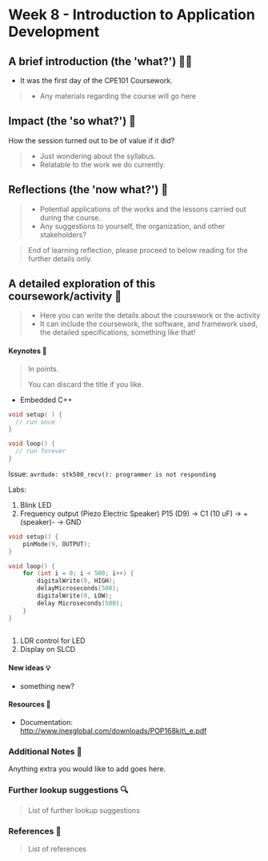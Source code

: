 # Week 8 - Introduction to Application Development

## A brief introduction (the 'what?') 🤷‍♂️

* It was the first day of the CPE101 Coursework.

> * Any materials regarding the course will go here

## Impact  (the 'so what?') 🚀

How the session turned out to be of value if it did?

> * Just wondering about the syllabus.
> * Relatable to the work we do currently.

## Reflections (the 'now what?') 🤔

> * Potential applications of the works and the lessons carried out during the course.
> * Any suggestions to yourself, the organization, and other stakeholders?

> End of learning reflection, please proceed to below reading for the further details only.

## A detailed exploration of this coursework/activity 📄

> * Here you can write the details about the coursework or the activity
> * It can include the coursework, the software, and framework used, the detailed specifications, something like that!

#### Keynotes 📝

> In points.
>
> You can discard the title if you like.

* Embedded C++

```cpp
void setup( ) {
  // run once
}

void loop() {
  // run forever
}
```

Issue: `avrdude: stk500_recv(): programmer is not responding`

Labs:

1. Blink LED
2. Frequency output (Piezo Electric Speaker) P15 (D9) -> C1 (10 uF) -> +(speaker)- -> GND

```cpp
void setup() {
	pinMode(9, OUTPUT);
}

void loop() {
	for (int i = 0; i < 500; i++) {
		digitalWrite(9, HIGH);
		delayMicroseconds(500);
		digitalWrite(9, LOW);
		delay Microseconds(500);
	}
}
	
```

1. LDR control for LED
2. Display on SLCD

#### New ideas 💡

* something new?

#### Resources 🎁

* Documentation: http://www.inexglobal.com/downloads/POP168kit\_e.pdf

### Additional Notes 📄

Anything extra you would like to add goes here.

### Further lookup suggestions 🔍

> List of further lookup suggestions

### References 🔖

> List of references
